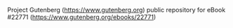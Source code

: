 Project Gutenberg (https://www.gutenberg.org) public repository for eBook #22771 (https://www.gutenberg.org/ebooks/22771)
